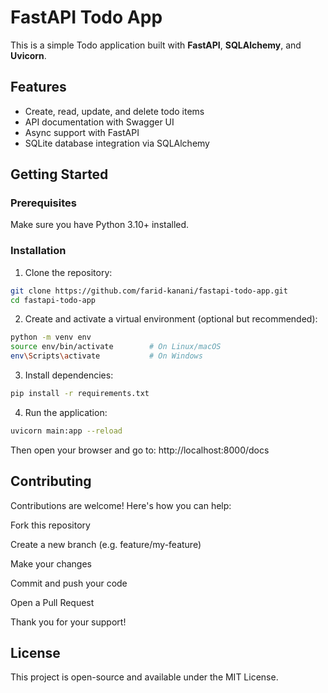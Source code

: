 # FastAPI Todo App

This is a simple Todo application built with **FastAPI**, **SQLAlchemy**, and **Uvicorn**.

## Features

- Create, read, update, and delete todo items
- API documentation with Swagger UI
- Async support with FastAPI
- SQLite database integration via SQLAlchemy

## Getting Started

### Prerequisites

Make sure you have Python 3.10+ installed.

### Installation

1. Clone the repository:

```bash
git clone https://github.com/farid-kanani/fastapi-todo-app.git
cd fastapi-todo-app
```

2. Create and activate a virtual environment (optional but recommended):

```bash
python -m venv env
source env/bin/activate        # On Linux/macOS
env\Scripts\activate           # On Windows
```

3. Install dependencies:

```bash
pip install -r requirements.txt
```

4. Run the application:

```bash
uvicorn main:app --reload
```

Then open your browser and go to: http://localhost:8000/docs

## Contributing

Contributions are welcome! Here's how you can help:

Fork this repository

Create a new branch (e.g. feature/my-feature)

Make your changes

Commit and push your code

Open a Pull Request

Thank you for your support!

## License

This project is open-source and available under the MIT License.
